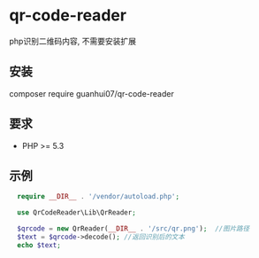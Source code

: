 # qr-code-reader
php识别二维码内容, 不需要安装扩展


## 安装
composer require guanhui07/qr-code-reader

## 要求
* PHP >= 5.3

## 示例 

```php
  require __DIR__ . '/vendor/autoload.php';

  use QrCodeReader\Lib\QrReader;

  $qrcode = new QrReader(__DIR__ . '/src/qr.png');  //图片路径
  $text = $qrcode->decode(); //返回识别后的文本
  echo $text;
```
